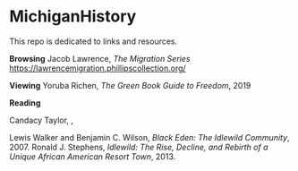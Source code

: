 # MichiganHistory
This repo is dedicated to links and resources.


<b>Browsing</b>
Jacob Lawrence, <i>The Migration Series</i> https://lawrencemigration.phillipscollection.org/

<b>Viewing</b>
Yoruba Richen, <i>The Green Book Guide to Freedom</i>, 2019


<b>Reading</b>

Candacy Taylor, <i></i>,

Lewis Walker and Benjamin C. Wilson, <i>Black Eden: The Idlewild Community</i>, 2007.
Ronald J. Stephens, <i>Idlewild: The Rise, Decline, and Rebirth of a Unique African American Resort Town</i>, 2013.

